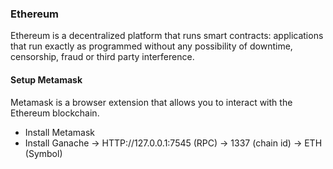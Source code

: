 ### Ethereum

Ethereum is a decentralized platform that runs smart contracts: applications that run exactly as programmed without any possibility of downtime, censorship, fraud or third party interference.

#### Setup Metamask

Metamask is a browser extension that allows you to interact with the Ethereum blockchain.

- Install Metamask
- Install Ganache -> HTTP://127.0.0.1:7545 (RPC) -> 1337 (chain id) -> ETH (Symbol)
